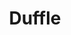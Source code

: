 ---
codehost: https://github.com/cnabio/duffle
logohandle: dufflesh
sort: duffle
title: Duffle
website: https://duffle.sh/
---